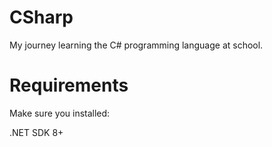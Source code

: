 # CSharp
My journey learning the C# programming language at school.

# Requirements
Make sure you installed:

.NET SDK 8+
